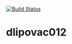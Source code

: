 [![Build Status](https://travis-ci.org/dlipovac012/dlipovac012.svg?branch=master)](https://travis-ci.org/dlipovac012/dlipovac012)

# dlipovac012
<!-- 
### Hi there 👋

#### A few facts about me:

[![Anurag's github stats](https://github-readme-stats.vercel.app/api?username=dlipovac012&count_private=true&show_icons=true&theme=highcontrast)](https://github.com/anuraghazra/github-readme-stats)

[![Top Langs](https://github-readme-stats.vercel.app/api/top-langs/?username=dlipovac012&layout=compact&hide=php)](https://github.com/anuraghazra/github-readme-stats)

![](https://komarev.com/ghpvc/?username=dlipovac012)

<!--

Here are some ideas to get you started:

- 🔭 I’m currently working on ...
- 🌱 I’m currently learning ...
- 👯 I’m looking to collaborate on ...
- 🤔 I’m looking for help with ...
- 💬 Ask me about ...
- 📫 How to reach me: ...
- 😄 Pronouns: ...
- ⚡ Fun fact: ...
-->
